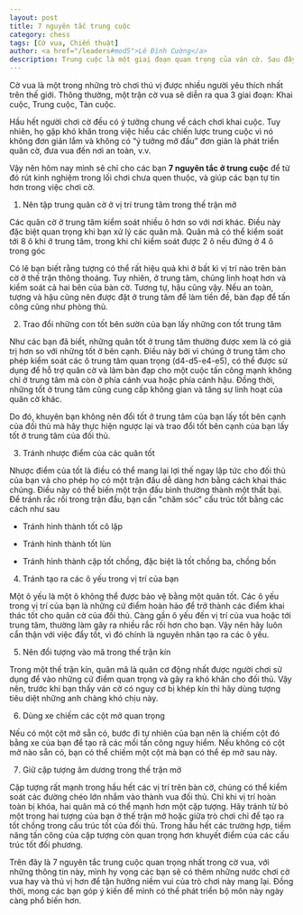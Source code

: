 ```yaml
---
layout: post
title: 7 nguyên tắc trung cuộc
category: chess
tags: [Cờ vua, Chiến thuật]
author: <a href="/leaders#mod5">Lê Đình Cường</a>
description: Trung cuộc là một giai đoạn quan trọng của ván cờ. Sau đây là vài nguyên tắc trung cuộc mà bạn phải biết để xử lí tốt hơn.
---
```


Cờ vua là một trong những trò chơi thú vị được nhiều người yêu thích nhất trên thế giới. Thông thường, một trận cờ vua sẽ diễn ra qua 3 giai đoạn: Khai cuộc, Trung cuộc, Tàn cuộc.

Hầu hết người chơi cờ đều có ý tưởng chung về cách chơi khai cuộc. Tuy nhiên, họ gặp khó khăn trong việc hiểu các chiến lược trung cuộc vì nó không đơn giản lắm và không có “ý tưởng mở đầu” đơn giản là phát triển quân cờ, đưa vua đến nơi an toàn, v.v.

Vậy nên hôm nay mình sẽ chỉ cho các bạn **7 nguyên tắc ở trung cuộc** để từ đó rút kinh nghiệm trong lối chơi chưa quen thuộc, và giúp các bạn tự tin hơn trong việc chơi cờ.

1. Nên tập trung quân cờ ở vị trí trung tâm trong thế trận mở

Các quân cờ ở trung tâm kiểm soát nhiều ô hơn so với nơi khác. Điều này đặc biệt quan trọng khi bạn xử lý các quân mã. Quân mã có thể kiểm soát tới 8 ô khi ở trung tâm, trong khi chỉ kiểm soát được 2 ô nếu đứng ở 4 ô trong góc

Có lẽ bạn biết rằng tượng có thể rất hiệu quả khi ở bất kì vị trí nào trên bàn cờ ở thế trận thông thoáng. Tuy nhiên, ở trung tâm, chúng linh hoạt hơn và kiểm soát cả hai bên của bàn cờ. Tương tự, hậu cũng vậy. Nếu an toàn, tượng và hậu cũng nên được đặt ở trung tâm để làm tiền đề, bàn đạp để tấn công cũng như phòng thủ.

2. Trao đổi những con tốt bên sườn của bạn lấy những con tốt trung tâm

Như các bạn đã biết, những quân tốt ở trung tâm thường được xem là có giá trị hơn so với những tốt ở bên cạnh. Điều này bởi vì chúng ở trung tâm cho phép kiểm soát các ô trung tâm quan trọng (d4-d5-e4-e5), có thể được sử dụng để hỗ trợ quân cờ và làm bàn đạp cho một cuộc tấn công mạnh không chỉ ở trung tâm mà còn ở phía cánh vua hoặc phía cánh hậu. Đồng thời, những tốt ở trung tâm cũng cung cấp không gian và tăng sự linh hoạt của quân cờ khác.

Do đó, khuyên bạn không nên đổi tốt ở trung tâm của bạn lấy tốt bên cạnh của đối thủ mà hãy thực hiện ngược lại và trao đổi tốt bên cạnh của bạn lấy tốt ở trung tâm của đối thủ.

3. Tránh nhược điểm của các quân tốt

Nhược điểm của tốt là điều có thể mang lại lợi thế ngay lập tức cho đối thủ của bạn và cho phép họ có một trận đấu dễ dàng hơn bằng cách khai thác chúng. Điều này có thể biến một trận đấu bình thường thành một thất bại. Để tránh rắc rối trong trận đấu, bạn cần "chăm sóc" cấu trúc tốt bằng các cách như sau 

- Tránh hình thành tốt cô lập

- Tránh hình thành tốt lùn

- Tránh hình thành cặp tốt chồng, đặc biệt là tốt chồng ba, chồng bốn

4. Tránh tạo ra các ô yếu trong vị trí của bạn

Một ô yếu là một ô không thể được bảo vệ bằng một quân tốt. Các ô yếu trong vị trí của bạn là những cứ điểm hoàn hảo để trở thành các điểm khai thác tốt cho quân cờ của đối thủ. Càng gần ô yếu đến vị trí của vua hoặc tới trung tâm, thường làm gây ra nhiều rắc rối hơn cho bạn. Vậy nên hãy luôn cẩn thận với việc đẩy tốt, vì đó chính là nguyên nhân tạo ra các ô yếu. 

5. Nên đổi tượng vào mã trong thế trận kín

Trong một thế trận kín, quân mã là quân cơ động nhất được người chơi sử dụng để vào những cứ điểm quan trọng và gây ra khó khăn cho đối thủ. Vậy nên, trước khi bạn thấy ván cờ có nguy cơ bị khép kín thì hãy dùng tượng tiêu diệt những anh chàng khó chịu này.

6. Dùng xe chiếm các cột mở quan trọng

Nếu có một cột mở sẵn có, bước đi tự nhiên của bạn nên là chiếm cột đó bằng xe của bạn để tạo râ các mối tấn công nguy hiểm. Nếu không có cột mở nào sẵn có, bạn có thể chiếm một cột mà bạn có thể ép mở sau này.

7. Giữ cặp tượng âm dương trong thế trận mở

Cặp tượng rất mạnh trong hầu hết các vị trí trên bàn cờ, chúng có thể kiểm soát các đường chéo lớn nhắm vào thành vua đối thủ. Chỉ khi vị trí hoàn toàn bị khóa, hai quân mã có thể mạnh hơn một cặp tượng. Hãy tránh từ bỏ một trong hai tượng của bạn ở thế trận mở hoặc giữa trò chơi chỉ để tạo ra tốt chồng trong cấu trúc tốt của đối thủ. Trong hầu hết các trường hợp, tiềm năng tấn công của cặp tượng còn quan trọng hơn khuyết điểm của các cấu trúc tốt đối phương.

Trên đây là 7 nguyên tắc trung cuộc quan trọng nhất trong cờ vua, với những thông tin này, mình hy vọng các bạn sẽ có thêm những nước chơi cờ vua hay và thú vị hơn để tận hưởng niềm vui của trò chơi này mang lại. Đồng thời, mong các bạn góp ý kiến để mình có thể phát triển bộ môn này ngày càng phổ biến hơn.
